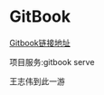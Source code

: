 # GitBook

[Gitbook链接地址](https://mitudegaoyang.gitbooks.io/mybook/content/)

项目服务:gitbook serve

王志伟到此一游
